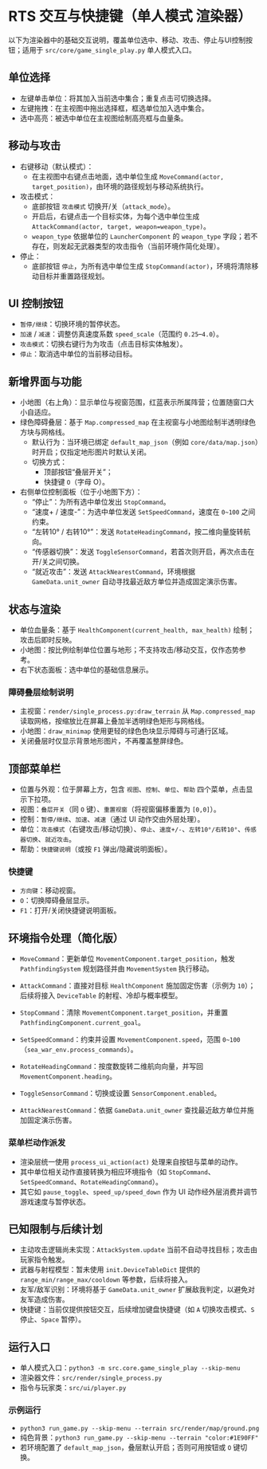 # RTS 交互与快捷键（单人模式 渲染器）

以下为渲染器中的基础交互说明，覆盖单位选中、移动、攻击、停止与UI控制按钮；适用于 `src/core/game_single_play.py` 单人模式入口。

## 单位选择
- 左键单击单位：将其加入当前选中集合；重复点击可切换选择。
- 左键拖拽：在主视图中拖出选择框，框选单位加入选中集合。
- 选中高亮：被选中单位在主视图绘制高亮框与血量条。

## 移动与攻击
- 右键移动（默认模式）：
  - 在主视图中右键点击地面，选中单位生成 `MoveCommand(actor, target_position)`，由环境的路径规划与移动系统执行。
- 攻击模式：
  - 底部按钮 `攻击模式` 切换开/关（`attack_mode`）。
  - 开启后，右键点击一个目标实体，为每个选中单位生成 `AttackCommand(actor, target, weapon=weapon_type)`。
  - `weapon_type` 依据单位的 `LauncherComponent` 的 `weapon_type` 字段；若不存在，则发起无武器类型的攻击指令（当前环境作简化处理）。
- 停止：
  - 底部按钮 `停止`，为所有选中单位生成 `StopCommand(actor)`，环境将清除移动目标并重置路径规划。

## UI 控制按钮
- `暂停/继续`：切换环境的暂停状态。
- `加速` / `减速`：调整仿真速度系数 `speed_scale`（范围约 `0.25`–`4.0`）。
- `攻击模式`：切换右键行为为攻击（点击目标实体触发）。
- `停止`：取消选中单位的当前移动目标。

## 新增界面与功能
- 小地图（右上角）：显示单位与视窗范围，红蓝表示所属阵营；位置随窗口大小自适应。
- 绿色障碍叠层：基于 `Map.compressed_map` 在主视窗与小地图绘制半透明绿色方块与网格线。
  - 默认行为：当环境已绑定 `default_map_json`（例如 `core/data/map.json`）时开启；仅指定地形图片时默认关闭。
  - 切换方式：
    - 顶部按钮“叠层开关”；
    - 快捷键 `O`（字母 O）。
- 右侧单位控制面板（位于小地图下方）：
  - “停止”：为所有选中单位发出 `StopCommand`。
  - “速度+ / 速度-”：为选中单位发送 `SetSpeedCommand`，速度在 `0~100` 之间约束。
  - “左转10° / 右转10°”：发送 `RotateHeadingCommand`，按二维向量旋转航向。
  - “传感器切换”：发送 `ToggleSensorCommand`，若首次则开启，再次点击在开/关之间切换。
  - “就近攻击”：发送 `AttackNearestCommand`，环境根据 `GameData.unit_owner` 自动寻找最近敌方单位并造成固定演示伤害。

## 状态与渲染
- 单位血量条：基于 `HealthComponent(current_health, max_health)` 绘制；攻击后即时反映。
- 小地图：按比例绘制单位位置与地形；不支持攻击/移动交互，仅作态势参考。
- 右下状态面板：选中单位的基础信息展示。

### 障碍叠层绘制说明
- 主视窗：`render/single_process.py:draw_terrain` 从 `Map.compressed_map` 读取网格，按缩放比在屏幕上叠加半透明绿色矩形与网格线。
- 小地图：`draw_minimap` 使用更轻的绿色色块显示障碍与可通行区域。
- 关闭叠层时仅显示背景地形图片，不再覆盖整屏绿色。

## 顶部菜单栏
- 位置与外观：位于屏幕上方，包含 `视图`、`控制`、`单位`、`帮助` 四个菜单，点击显示下拉项。
- 视图：`叠层开关`（同 `O` 键）、`重置视窗`（将视窗偏移重置为 `[0,0]`）。
- 控制：`暂停/继续`、`加速`、`减速`（通过 UI 动作交由外层处理）。
- 单位：`攻击模式`（右键攻击/移动切换）、`停止`、`速度+/-`、`左转10°/右转10°`、`传感器切换`、`就近攻击`。
- 帮助：`快捷键说明`（或按 `F1` 弹出/隐藏说明面板）。

### 快捷键
- `方向键`：移动视窗。
- `O`：切换障碍叠层显示。
- `F1`：打开/关闭快捷键说明面板。

## 环境指令处理（简化版）
- `MoveCommand`：更新单位 `MovementComponent.target_position`，触发 `PathfindingSystem` 规划路径并由 `MovementSystem` 执行移动。
- `AttackCommand`：直接对目标 `HealthComponent` 施加固定伤害（示例为 `10`）；后续将接入 `DeviceTable` 的射程、冷却与概率模型。
- `StopCommand`：清除 `MovementComponent.target_position`，并重置 `PathfindingComponent.current_goal`。

- `SetSpeedCommand`：约束并设置 `MovementComponent.speed`，范围 `0~100`（`sea_war_env.process_commands`）。
- `RotateHeadingCommand`：按度数旋转二维航向向量，并写回 `MovementComponent.heading`。
- `ToggleSensorCommand`：切换或设置 `SensorComponent.enabled`。
- `AttackNearestCommand`：依据 `GameData.unit_owner` 查找最近敌方单位并施加固定演示伤害。

### 菜单栏动作派发
- 渲染层统一使用 `process_ui_action(act)` 处理来自按钮与菜单的动作。
- 其中单位相关动作直接转换为相应环境指令（如 `StopCommand`、`SetSpeedCommand`、`RotateHeadingCommand`）。
- 其它如 `pause_toggle`、`speed_up/speed_down` 作为 UI 动作经外层消费并调节游戏速度与暂停状态。

## 已知限制与后续计划
- 主动攻击逻辑尚未实现：`AttackSystem.update` 当前不自动寻找目标；攻击由玩家指令触发。
- 武器与射程模型：暂未使用 `init.DeviceTableDict` 提供的 `range_min/range_max/cooldown` 等参数，后续将接入。
- 友军/敌军识别：环境将基于 `GameData.unit_owner` 扩展敌我判定，以避免对友军造成伤害。
- 快捷键：当前仅提供按钮交互，后续增加键盘快捷键（如 `A` 切换攻击模式、`S` 停止、`Space` 暂停）。

## 运行入口
- 单人模式入口：`python3 -m src.core.game_single_play --skip-menu`
- 渲染器文件：`src/render/single_process.py`
- 指令与玩家类：`src/ui/player.py`

### 示例运行
- `python3 run_game.py --skip-menu --terrain src/render/map/ground.png`
- 纯色背景：`python3 run_game.py --skip-menu --terrain "color:#1E90FF"`
- 若环境配置了 `default_map_json`，叠层默认开启；否则可用按钮或 `O` 键切换。